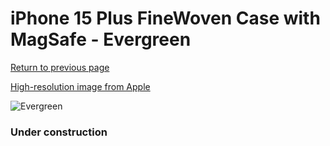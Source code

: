 # iPhone 15 Plus FineWoven Case with MagSafe - Evergreen

[Return to previous page](/iphone_15)

[High-resolution image from Apple](https://store.storeimages.cdn-apple.com/8756/as-images.apple.com/is/MT4F3?wid=4500&hei=4500&fmt=png)

<div style="width: 384px"><img src="/everypreview/MT4F3.png" alt="Evergreen"></div>

### Under construction
